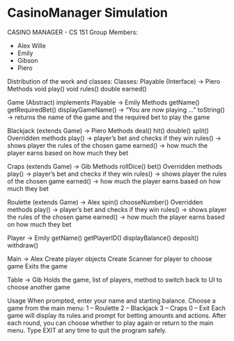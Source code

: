 # CasinoManager Simulation
CASINO MANAGER - CS 151
Group Members:
- Alex Wille
- Emily
- Gibson
- Piero

Distribution of the work and classes:
Classes:
Playable (Interface) → Piero
Methods
void play()
void rules()
double earned()

Game (Abstract) implements Playable → Emily
Methods
getName()
getRequiredBet()
displayGameName() → “You are now playing …”
toString() → returns the name of the game and the required bet to play the game

Blackjack (extends Game) → Piero
Methods
deal()
hit()
double()
split()
Overridden methods
play() → player’s bet and checks if they win
rules() → shows player the rules of the chosen game
earned() → how much the player earns based on how much they bet

Craps (extends Game) → Gib
Methods
rollDice()
bet()
Overridden methods
play() → player’s bet and checks if they win
rules() → shows player the rules of the chosen game
earned() → how much the player earns based on how much they bet


Roulette (extends Game) → Alex
spin()
chooseNumber()
Overridden methods
play() → player’s bet and checks if they win
rules() → shows player the rules of the chosen game
earned() → how much the player earns based on how much they bet

Player → Emily
getName()
getPlayerID()
displayBalance()
deposit()
withdraw()

Main → Alex
Create player objects
Create Scanner for player to choose game
Exits the game

Table → Gib
Holds the game, list of players, method to switch back to UI to choose another game


Usage
When prompted, enter your name and starting balance.
Choose a game from the main menu:
1 – Roulette
2 – Blackjack
3 – Craps
0 – Exit
Each game will display its rules and prompt for betting amounts and actions.
After each round, you can choose whether to play again or return to the main menu.
Type EXIT at any time to quit the program safely.
